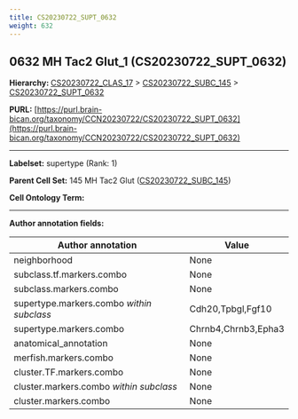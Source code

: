 ```yaml
---
title: CS20230722_SUPT_0632
weight: 632
---
```

## 0632 MH Tac2 Glut_1 (CS20230722_SUPT_0632)
<b>Hierarchy: </b>
[CS20230722_CLAS_17](../CS20230722_CLAS_17) >
[CS20230722_SUBC_145](../CS20230722_SUBC_145) >
[CS20230722_SUPT_0632](../CS20230722_SUPT_0632)

**PURL:** [https://purl.brain-bican.org/taxonomy/CCN20230722/CS20230722_SUPT_0632](https://purl.brain-bican.org/taxonomy/CCN20230722/CS20230722_SUPT_0632)

---


**Labelset:** supertype (Rank: 1)

**Parent Cell Set:** 145 MH Tac2 Glut ([CS20230722_SUBC_145](../CS20230722_SUBC_145))



**Cell Ontology Term:** 

[MARKER GENES.]: #


---

[TRANSFERRED ANNOTATIONS.]: #


[AUTHOR ANNOTATION FIELDS.]: #


**Author annotation fields:**

| Author annotation | Value |
|-------------------|-------|
|neighborhood|None|
|subclass.tf.markers.combo|None|
|subclass.markers.combo|None|
|supertype.markers.combo _within subclass_|Cdh20,Tpbgl,Fgf10|
|supertype.markers.combo|Chrnb4,Chrnb3,Epha3|
|anatomical_annotation|None|
|merfish.markers.combo|None|
|cluster.TF.markers.combo|None|
|cluster.markers.combo _within subclass_|None|
|cluster.markers.combo|None|
